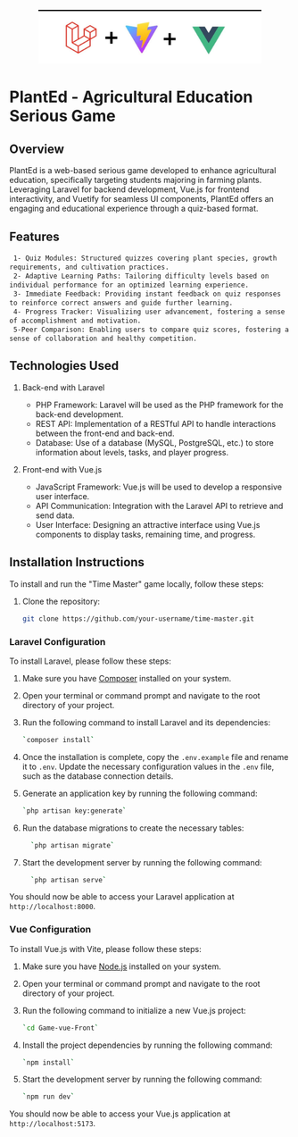 <p  align="center"><a  href="#"  target="_blank"><img  src="/readmeimg.jpg"  width="400"  alt="Laravel Logo"></a></p>

# PlantEd - Agricultural Education Serious Game


## Overview

PlantEd is a web-based serious game developed to enhance agricultural education, specifically targeting students majoring in farming plants. Leveraging Laravel for backend development, Vue.js for frontend interactivity, and Vuetify for seamless UI components, PlantEd offers an engaging and educational experience through a quiz-based format.
## Features

     1- Quiz Modules: Structured quizzes covering plant species, growth requirements, and cultivation practices.
     2- Adaptive Learning Paths: Tailoring difficulty levels based on individual performance for an optimized learning experience.
     3- Immediate Feedback: Providing instant feedback on quiz responses to reinforce correct answers and guide further learning.
     4- Progress Tracker: Visualizing user advancement, fostering a sense of accomplishment and motivation.
     5-Peer Comparison: Enabling users to compare quiz scores, fostering a sense of collaboration and healthy competition.

## Technologies Used

1. Back-end with Laravel
   - PHP Framework: Laravel will be used as the PHP framework for the back-end development.
   - REST API: Implementation of a RESTful API to handle interactions between the front-end and back-end.
   - Database: Use of a database (MySQL, PostgreSQL, etc.) to store information about levels, tasks, and player progress.

2. Front-end with Vue.js
   - JavaScript Framework: Vue.js will be used to develop a responsive user interface.
   - API Communication: Integration with the Laravel API to retrieve and send data.
   - User Interface: Designing an attractive interface using Vue.js components to display tasks, remaining time, and progress.
##  Installation Instructions

To install and run the "Time Master" game locally, follow these steps:


1. Clone the repository:

   ```bash
   git clone https://github.com/your-username/time-master.git
 ### Laravel Configuration

To install Laravel, please follow these steps:

1.  Make sure you have  [Composer](https://getcomposer.org/)  installed on your system.

2.  Open your terminal or command prompt and navigate to the root directory of your project.

3.  Run the following command to install Laravel and its dependencies:
    ```bash
    `composer install`
4.  Once the installation is complete, copy the  `.env.example`  file and rename it to  `.env`. Update the necessary configuration values in the  `.env`  file, such as the database connection details.
5.  Generate an application key by running the following command:
	```bash
    `php artisan key:generate`
 6.  Run the database migrations to create the necessary tables:
	  ```bash
	    `php artisan migrate`
6. Start the development server by running the following command:
	  ```bash
	    `php artisan serve`
 You should now be able to access your Laravel application at  `http://localhost:8000`.
  ### Vue Configuration
  To install Vue.js with Vite, please follow these steps:

1.  Make sure you have  [Node.js](https://nodejs.org/)  installed on your system.

2.  Open your terminal or command prompt and navigate to the root directory of your project.

3.  Run the following command to initialize a new Vue.js project: 
	 ```bash
	`cd Game-vue-Front`
 4.  Install the project dependencies by running the following command:
	 ```bash
	 `npm install` 
5.  Start the development server by running the following command:
     ```bash
	 `npm run dev`	
You should now be able to access your Vue.js application at  `http://localhost:5173`.

	
 
				
				


